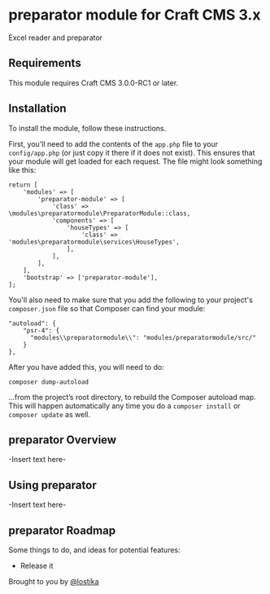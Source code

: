 # preparator module for Craft CMS 3.x

Excel reader and preparator

## Requirements

This module requires Craft CMS 3.0.0-RC1 or later.

## Installation

To install the module, follow these instructions.

First, you'll need to add the contents of the `app.php` file to your `config/app.php` (or just copy it there if it does not exist). This ensures that your module will get loaded for each request. The file might look something like this:
```
return [
    'modules' => [
        'preparator-module' => [
            'class' => \modules\preparatormodule\PreparatorModule::class,
            'components' => [
                'houseTypes' => [
                    'class' => 'modules\preparatormodule\services\HouseTypes',
                ],
            ],
        ],
    ],
    'bootstrap' => ['preparator-module'],
];
```
You'll also need to make sure that you add the following to your project's `composer.json` file so that Composer can find your module:

    "autoload": {
        "psr-4": {
          "modules\\preparatormodule\\": "modules/preparatormodule/src/"
        }
    },

After you have added this, you will need to do:

    composer dump-autoload
 
 …from the project’s root directory, to rebuild the Composer autoload map. This will happen automatically any time you do a `composer install` or `composer update` as well.

## preparator Overview

-Insert text here-

## Using preparator

-Insert text here-

## preparator Roadmap

Some things to do, and ideas for potential features:

* Release it

Brought to you by [@lostika](cstudios.sk)

